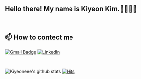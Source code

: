 ## Hello there! My name is Kiyeon Kim.👩🏻‍💻👋

<br>

## 📫 How to contect me

[![Gmail Badge](https://img.shields.io/badge/-kiyeon.dev@gmail.com-c14438?style=flat-square&logo=Gmail&logoColor=white&link=mailto:kiyeon.dev@gmail.com)](mailto:kiyeon.dev@gmail.com) [![LinkedIn](https://img.shields.io/badge/-LinkedIn-%230077B5?style=flat-square&logo=git&logoColor=%23ffffff&link=https://www.linkedin.com/in/ki-yeon-kim-a7b15614b/)](https://www.linkedin.com/in/ki-yeon-kim-a7b15614b/)

<br>

![Kiyeoneee's github stats](https://github-readme-stats.vercel.app/api?username=kiyeoneee&show_icons=true&title_color=473452&icon_color=DAA3A5&text_color=835285&bg_color=EDEBF9)  [![Hits](https://hits.seeyoufarm.com/api/count/incr/badge.svg?url=https%3A%2F%2Fgithub.com%2Fkiyeoneee)](https://hits.seeyoufarm.com)
